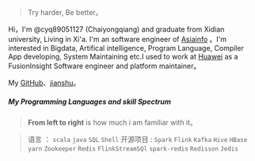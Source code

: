 > Try harder, Be better。

Hi，I'm @cyq89051127 (Chaiyongqiang) and graduate from Xidian university, Living in Xi'a. I'm an software engineer of [Asiainfo](https://www.asiainfo.com) 。I'm interested in Bigdata, Artifical intelligence, Program Language, Compiler App developing, System Maintaining etc.I used to work at [Huawei](https://www.huawei.com/cn/) as a FusionInsight Software engineer and platform maintainer。

My [GitHub](https://github.com/cyq89051127)、[jianshu](https://www.jianshu.com/u/553b822195c0)。


##### My Programming Languages  and skill Spectrum

> __From left to right__ is how much i am familiar with it。

> 语言 ： `scala` `java` `SQL` `Shell`
> 开源项目 :  `Spark` `Flink` `Kafka` `Hive` `HBase` `yarn` `Zookeeper` `Redis` `FlinkStreamSQl` `spark-redis` `Redisson` `Jedis`  
